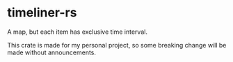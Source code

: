 # timeliner-rs
A map, but each item has exclusive time interval.

This crate is made for my personal project, so some breaking change will be made without announcements.
